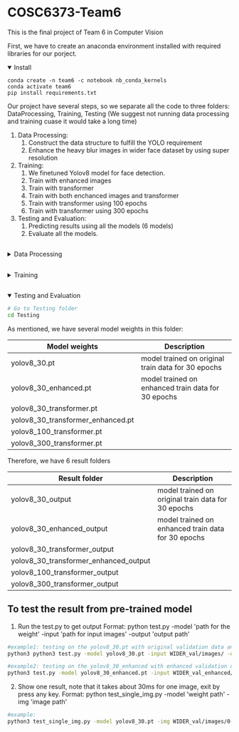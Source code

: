 # COSC6373-Team6
This is the final project of Team 6 in Computer Vision

First, we have to create an anaconda environment installed with required libraries for our porject.

<details open>
<summary>Install</summary>
  
```
conda create -n team6 -c notebook nb_conda_kernels
conda activate team6
pip install requirements.txt
```

</details>

Our project have several steps, so we separate all the code to three folders: DataProcessing, Training, Testing
(We suggest not running data processing and training cuase it would take a long time)
1. Data Processing: 
    1. Construct the data structure to fulfill the YOLO requirement 
    2. Enhance the heavy blur images in wider face dataset by using super resolution
2. Training:
    1. We finetuned Yolov8 model for face detection.
    2. Train with enhanced images
    3. Train with transformer
    4. Train with both enchanced images and transformer
    5. Train with transformer using 100 epochs
    6. Train with transformer using 300 epochs
3.  Testing and Evaluation:
    1. Predicting results using all the models (6 models)
    2. Evaluate all the models.

## <div align="center"></div>

<details close>
<summary>Data Processing</summary>

clone the this repository
```bash
cd DataProcessing
git clone https://github.com/sczhou/CodeFormer
cd CodeFormer
```
Then install more libraries
 ```bash
pip3 install -r requirements.txt
python basicsr/setup.py develop
conda install -c conda-forge dlib (only for face detection or cropping with dlib)
```

1. Preparing data:
Find all the heavy blur images in train and val dataset, and put them in a new folder. Which will run the process file through terminal, to download WilderFace data and prepare the data for enhancement. It takes time.
 ```bash
python ../widerface.py
```
2. Run Super Resolution (It will take forever.)
 ```bash
python inference_codeformer.py -w 0.7 --input_path ./train_heavy_blur --bg_upsampler realesrgan --face_upsample --output_path ./train_enhanced
python inference_codeformer.py -w 0.7 --input_path ./val_heavy_blur --bg_upsampler realesrgan --face_upsample --output_path ./val_enhanced
```
3. Resize the enhanced image to their original size
 ```bash
python ../resize.py
```
4. Prepare YOLO style files
 ```bash
python ../yolov7_train_face_data_preparation.py
```
This will generate folders "train" "val" in the data/widerface and the widerface.yaml
compress "train","val" folder as well as widerface.yaml to a zip file, this will be used for training.
5. Prepare YOLO style enhanced files for training
```bash
python ../enhanced_widerface.py
```
this will copy the enhanced images to the train,val images files, compress them like the previous step, this will be used for training.

6. Prepare WiderFace style WIDER_val/images with enhanced file
```bash
  python ../wilderface_val_enhance.py 
```
this will copy the enhanced val images to the WIDER_val/images, compress it for testing.
  
</details>

## <div align="center"></div>

<details close>
<summary>Training</summary>

```bash
python
yolo predict model=yolov8n.pt source='https://ultralytics.com/images/bus.jpg'
```

</details>

## <div align="center"></div>

<details open>
<summary>Testing and Evaluation</summary>

```bash
# Go to Testing folder
cd Testing
``` 
 
As mentioned, we have several model weights in this folder:
  
| Model weights| Description | 
| ---------------------- | --------------------- |
| yolov8_30.pt | model trained on original train data for 30 epochs |
| yolov8_30_enhanced.pt | model trained on enhanced train data for 30 epochs |
| yolov8_30_transformer.pt | |
| yolov8_30_transformer_enhanced.pt | |
| yolov8_100_transformer.pt | |
| yolov8_300_transformer.pt | |

Therefore, we have 6 result folders

| Result folder | Description | 
| ---------------------- | --------------------- |
| yolov8_30_output | model trained on original train data for 30 epochs |
| yolov8_30_enhanced_output | model trained on enhanced train data for 30 epochs |
| yolov8_30_transformer_output | |
| yolov8_30_transformer_enhanced_output | |
| yolov8_100_transformer_output | |
| yolov8_300_transformer_output | |

## To test the result from pre-trained model
1. Run the test.py to get output
Format: python test.py -model 'path for the weight' -input 'path for input images' -output 'output path'

```bash
#example1: testing on the yolov8_30.pt with original validation data and output to yolov8_30_output
python3 python3 test.py -model yolov8_30.pt -input WIDER_val/images/ -output yolov8_30_output

#example2: testing on the yolov8_30_enhanced with enhanced validation data and output to yolov8_30_enhanced_output/
python3 test.py -model yolov8_30_enhanced.pt -input WIDER_val_enhanced/images/ -output yolov8_30_enhanced_output/
```
  
2.  Show one result, note that it takes about 30ms for one image, exit by press any key.
Format: python test_single_img.py -model 'weight path' -img 'image path'
```bash
#example: 
python3 test_single_img.py -model yolov8_30.pt -img WIDER_val/images/0--Parade/0_Parade_marchingband_1_20.jpg

```
</details>

